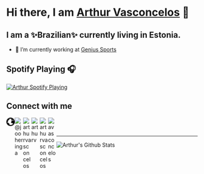 # Hi there, I am [Arthur Vasconcelos][website] 🖖

## I am a ✨Brazilian✨ currently living in Estonia.

- 🔭 I’m currently working at [Genius Sports][company]
<!-- - 🌱 I’m currently learning ... -->
<!-- - 👯 I’m looking to collaborate on ... -->
<!-- - 🤔 I’m looking for help with ... -->
<!-- - 💬 Ask me about ... -->
<!-- - 📫 How to reach me: ... -->
<!-- - 😄 Pronouns: ... -->
<!-- - ⚡ Fun fact: ... -->

## Spotify Playing 🎧

[<img src="https://now-playing-codestackr.vercel.app/api/spotify-playing" alt="Arthur Spotify Playing" width="350" />](https://open.spotify.com/user/12143110869)

## Connect with me

[<img align="left" alt="arthurvasconcelos.com.br" width="22px" src="https://raw.githubusercontent.com/iconic/open-iconic/master/svg/globe.svg" />][website]
[<img align="left" alt="@jooheringa" width="22px" src="https://cdn.jsdelivr.net/npm/simple-icons@v3/icons/twitter.svg" />][twitter]
[<img align="left" alt="arthurvasconcelos" width="22px" src="https://cdn.jsdelivr.net/npm/simple-icons@v3/icons/linkedin.svg" />][linkedin]
[<img align="left" alt="arthurv" width="22px" src="https://cdn.jsdelivr.net/npm/simple-icons@v3/icons/hackerrank.svg" />][hackerrank]
[<img align="left" alt="arthurvasconcelos" width="22px" src="https://cdn.jsdelivr.net/npm/simple-icons@v3/icons/codersrank.svg" />][codersrank]
[<img align="left" alt="avasconcelos" width="22px" src="https://cdn.jsdelivr.net/npm/simple-icons@v3/icons/keybase.svg" />][keybase]

<br />
<br />

---

<img align="left" alt="Arthur's Github Stats" src="https://github-readme-stats.codestackr.vercel.app/api?username=arthurvasconcelos&show_icons=true&hide_border=true" />

[website]: https://arthurvasconcelos.com.br/
[company]: https://www.geniussports.com/
[twitter]: https://twitter.com/jookeringa
[linkedin]: https://www.linkedin.com/in/arthurvasconcelos/
[hackerrank]: https://www.hackerrank.com/arthurv
[codersrank]: https://profile.codersrank.io/user/arthurvasconcelos/
[keybase]: https://keybase.io/avasconcelos
